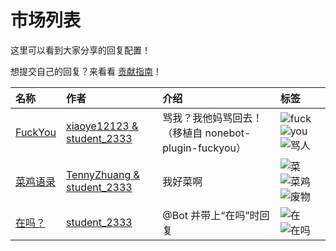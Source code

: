 <!-- markdownlint-disable -->
# 市场列表

这里可以看到大家分享的回复配置！

想提交自己的回复？来看看 [贡献指南](market/contributing)！

| 名称 | 作者 | 介绍 | 标签 |
| :- | :- | :- | :- |
| [FuckYou](market/replies/fuck_you) | [xiaoye12123 & student_2333](https://github.com/lgc-NB2Dev/nonebot-plugin-fuckyou) | 骂我？我他妈骂回去！（移植自 nonebot-plugin-fuckyou） | ![fuck](https://img.shields.io/badge/-fuck-brightgreen?style=flat-square) ![you](https://img.shields.io/badge/-you-brightgreen?style=flat-square) ![骂人](https://img.shields.io/badge/-骂人-brightgreen?style=flat-square) |
| [菜鸡语录](market/replies/i_am_rubbish) | [TennyZhuang & student_2333](https://github.com/TennyZhuang/Chi-Corpus/blob/master/common.txt) | 我好菜啊 | ![菜](https://img.shields.io/badge/-菜-brightgreen?style=flat-square) ![菜鸡](https://img.shields.io/badge/-菜鸡-brightgreen?style=flat-square) ![废物](https://img.shields.io/badge/-废物-brightgreen?style=flat-square) |
| [在吗？](market/replies/are_you_here) | [student_2333](https://lgc2333.top) | @Bot 并带上“在吗”时回复 | ![在](https://img.shields.io/badge/-在-brightgreen?style=flat-square) ![在吗](https://img.shields.io/badge/-在吗-brightgreen?style=flat-square) |